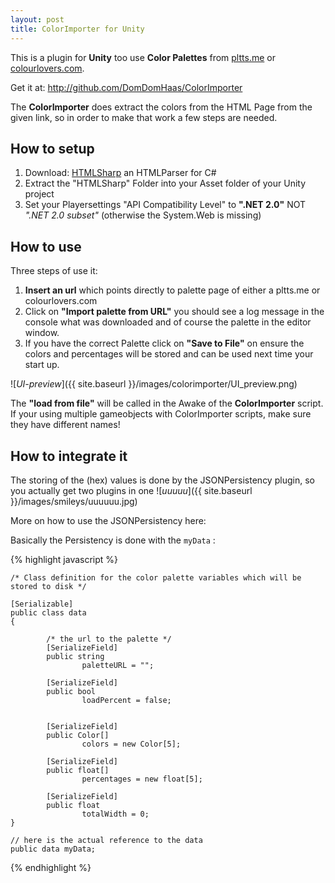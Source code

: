 ```yaml
---
layout: post
title: ColorImporter for Unity
---
```


This is a plugin for **Unity** too use **Color Palettes** from [pltts.me](https://www.pltts.me) or [colourlovers.com](https://www.colourlovers.com).

Get it at: <http://github.com/DomDomHaas/ColorImporter>

The **ColorImporter** does extract the colors from the HTML Page from the given link, so in order to make that work a few steps are needed.


## How to setup

1. Download: [HTMLSharp](https://github.com/wallerdev/htmlsharp) an HTMLParser for C#
2. Extract the "HTMLSharp" Folder into your Asset folder of your Unity project
3. Set your Playersettings "API Compatibility Level" to **".NET 2.0"** NOT _".NET 2.0 subset"_ (otherwise the System.Web is missing)



## How to use

Three steps of use it:

1. **Insert an url** which points directly to palette page of either a pltts.me or colourlovers.com
2. Click on **"Import palette from URL"** you should see a log message in the console what was downloaded and of course the palette in the editor window.
3. If you have the correct Palette click on **"Save to File"** on ensure the colors and percentages will be stored and can be used next time your start up.

![_UI-preview_]({{ site.baseurl }}/images/colorimporter/UI_preview.png)


The **"load from file"** will be called in the Awake of the **ColorImporter** script.
If your using multiple gameobjects with ColorImporter scripts, make sure they have different names!



## How to integrate it

The storing of the (hex) values is done by the JSONPersistency plugin, so you actually get two plugins in one ![_uuuuu_]({{ site.baseurl }}/images/smileys/uuuuuu.jpg)


More on how to use the JSONPersistency here:

Basically the Persistency is done with the `myData` :

{% highlight javascript %}

    /* Class definition for the color palette variables which will be stored to disk */

    [Serializable]
    public class data
    {

            /* the url to the palette */
            [SerializeField]
            public string
                    paletteURL = "";

            [SerializeField]
            public bool
                    loadPercent = false;


            [SerializeField]
            public Color[]
                    colors = new Color[5];

            [SerializeField]
            public float[]
                    percentages = new float[5];

            [SerializeField]
            public float
                    totalWidth = 0;
    }

    // here is the actual reference to the data
    public data myData;
        
{% endhighlight %}

